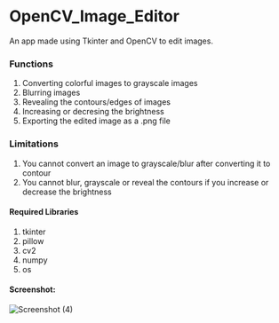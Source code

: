 # OpenCV_Image_Editor
An app made using Tkinter and OpenCV to edit images.

### Functions
1. Converting colorful images to grayscale images
2. Blurring images
3. Revealing the contours/edges of images
4. Increasing or decresing the brightness
5. Exporting the edited image as a .png file
### Limitations
1. You cannot convert an image to grayscale/blur after converting it to contour
2. You cannot blur, grayscale or reveal the contours if you increase or decrease the brightness
#### Required Libraries
1. tkinter
2. pillow
3. cv2
4. numpy
5. os
#### Screenshot:

![Screenshot (4)](https://github.com/NadeefChowdhury/OpenCV_Image_Editor/assets/121111949/bb776c35-2c3d-491b-a30e-51d2a5595193)
